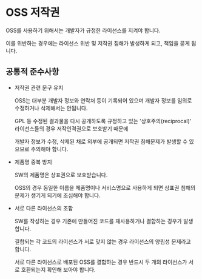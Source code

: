 # OSS 저작권


OSS를 사용하기 위해서는 개발자가 규정한 라이선스를 지켜야 합니다.

이를 위반하는 경우에는 라이선스 위반 및 저작권 침해가 발생하게 되고, 책임을 묻게 됩니다.

공통적 준수사항
---------------

* 저작권 관련 문구 유지

    OSS는 대부분 개발자 정보와 연락처 등이 기록되어 있으며 개발자 정보를 임의로 수정하거나 삭제해서는 안됩니다.

    GPL 등 수정된 결과물을 다시 공개하도록 규정하고 있는 '상호주의(reciprocal)' 라이선스들의 경우 저작인격권으로 보호받기 때문에 

    개발자 정보가 수정, 삭제된 채로 외부에 공개되면 저작권 침해문제가 발생할 수 있으므로 주의해야 합니다.

* 제품명 중복 방지

    SW의 제품명은 상표권으로 보호받습니다.

    OSS의 경우 동일한 이름을 제품명이나 서비스명으로 사용하게 되면 상표권 침해의 문제가 생기게 되기에 조심해야 합니다.


* 서로 다른 라이선스의 조합

   SW를 작성하는 경우 기존에 만들어진 코드를 재사용하거나 결합하는 경우가 발생합니다.
   
   결합되는 각 코드의 라이선스가 서로 맞지 않는 경우 라이선스의 양립성 문제라고 합니다. 
   
   서로 다른 라이선스로 배포된 OSS를 결합하는 경우 반드시 두 개의 라이선스가 서로 호환되는지 확인해 보아야 합니다.
